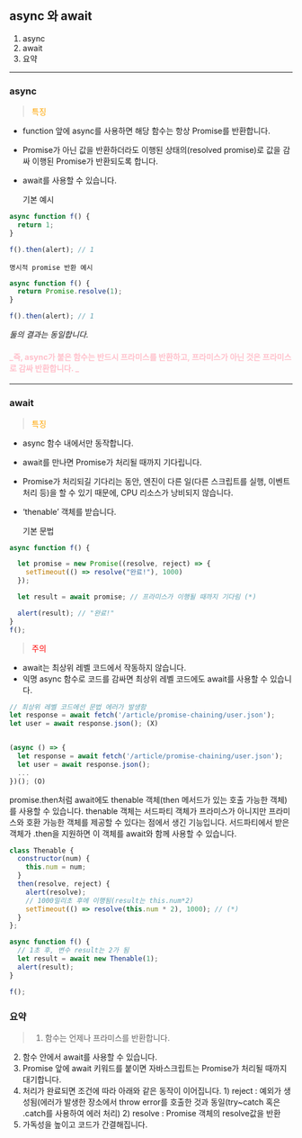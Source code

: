 
## async 와 await
1. async
2. await
3. 요약 
---

### async
> <span style='color: orange'>특징</span>
- function 앞에 async를 사용하면 해당 함수는 항상 Promise를 반환합니다.
- Promise가 아닌 값을 반환하더라도 이행된 상태의(resolved promise)로 값을 감싸 이행된 Promise가 반환되도록 합니다.
- await를 사용할 수 있습니다.

	기본 예시

```javascript
async function f() {
  return 1;
}

f().then(alert); // 1
```

	명시적 promise 반환 예시
```javascript
async function f() {
  return Promise.resolve(1);
}

f().then(alert); // 1
```

_둘의 결과는 동일합니다._

#### <span style='color:pink'>_즉, async가 붙은 함수는 반드시 프라미스를 반환하고, 프라미스가 아닌 것은 프라미스로 감싸 반환합니다. _</span>

---
### await

> <span style='color: orange'>특징</span>
- async 함수 내에서만 동작합니다.
- await를 만나면 Promise가 처리될 때까지 기다립니다.
- Promise가 처리되길 기다리는 동안, 엔진이 다른 일(다른 스크립트를 실행, 이벤트 처리 등)을 할 수 있기 때문에, CPU 리소스가 낭비되지 않습니다.
- ‘thenable’ 객체를 받습니다.

	기본 문법
    
```javascript
async function f() {

  let promise = new Promise((resolve, reject) => {
    setTimeout(() => resolve("완료!"), 1000)
  });

  let result = await promise; // 프라미스가 이행될 때까지 기다림 (*)

  alert(result); // "완료!"
}
f();
```
><span style='color: red'>주의</span>
- await는 최상위 레벨 코드에서 작동하지 않습니다.
- 익명 async 함수로 코드를 감싸면 최상위 레벨 코드에도 await를 사용할 수 있습니다.


```javascript
// 최상위 레벨 코드에선 문법 에러가 발생함
let response = await fetch('/article/promise-chaining/user.json');
let user = await response.json(); (X)


(async () => {
  let response = await fetch('/article/promise-chaining/user.json');
  let user = await response.json();
  ...
})(); (O)
```


	 
promise.then처럼 await에도 thenable 객체(then 메서드가 있는 호출 가능한 객체)를 사용할 수 있습니다. thenable 객체는 서드파티 객체가 프라미스가 아니지만 프라미스와 호환 가능한 객체를 제공할 수 있다는 점에서 생긴 기능입니다. 서드파티에서 받은 객체가 .then을 지원하면 이 객체를 await와 함께 사용할 수 있습니다.


```javascript
class Thenable {
  constructor(num) {
    this.num = num;
  }
  then(resolve, reject) {
    alert(resolve);
    // 1000밀리초 후에 이행됨(result는 this.num*2)
    setTimeout(() => resolve(this.num * 2), 1000); // (*)
  }
};

async function f() {
  // 1초 후, 변수 result는 2가 됨
  let result = await new Thenable(1);
  alert(result);
}

f();
```


### 요약 
> 1. 함수는 언제나 프라미스를 반환합니다.
2. 함수 안에서 await를 사용할 수 있습니다.
3. Promise 앞에 await 키워드를 붙이면 자바스크립트는 Promise가 처리될 때까지 대기합니다.
4. 처리가 완료되면 조건에 따라 아래와 같은 동작이 이어집니다.
		1) reject : 예외가 생성됨(에러가 발생한 장소에서 throw error를 호출한 것과 동일(try~catch 혹은 .catch를 사용하여 에러 처리)
        2) resolve : Promise 객체의 resolve값을 반환
5. 가독성을 높이고 코드가 간결해집니다.



